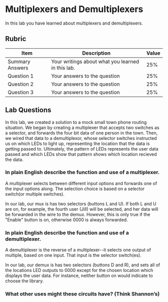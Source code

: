 # Multiplexers and Demultiplexers

In this lab you have learned about multiplexers and demultiplexers.

## Rubric

| Item | Description | Value |
| ---- | ----------- | ----- |
| Summary Answers | Your writings about what you learned in this lab. | 25% |
| Question 1 | Your answers to the question | 25% |
| Question 2 | Your answers to the question | 25% |
| Question 3 | Your answers to the question | 25% |

## Lab Questions

In this lab, we created a solution to a mock small town phone routing situation. We began by creating a multiplexer that accepts two switches as a selector, and forwards the four bit data of one person in the town. Then, we wired that data to a demultiplexor, whose selector switches instructed us on which LEDs to light up, representing the location that the data is getting passed to. Ultimately, the pattern of LEDs represents the user data passed and which LEDs show that pattern shows which location recieved the data.

### In plain English describe the function and use of a multiplexer.

A multiplexer selects between different input options and forwards one of the input options along. The selection choice is based on a selector switch(or multiple switches).

In our lab, our mux is has two selectors (buttons L and U). If both L and U are on, for example, the fourth user (Jill) will be selected, and her data will be forwarded in the wire to the demux. However, this is only true if the "Enable" button is on, otherwise 0000 is always forwarded.

### In plain English describe the function and use of a demultiplexer.
A demultiplexer is the reverse of a multiplexer--it selects one output of multiple, based on one input. That input is the selector switch(es).

In our lab, our demux is has two selectors (buttons D and R), and sets all of the locations LED outputs to 0000 except for the chosen location which displays the user data. For instance, neither button on would indicate to choose the library.

### What other uses might these circuits have? (Think Shannon’s)

